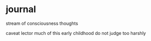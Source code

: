 # journal

stream of consciousness thoughts

caveat lector
much of this early childhood
do not judge too harshly
